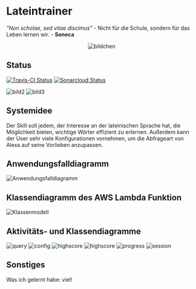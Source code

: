 # Lateintrainer

_"Non scholae, sed vitae discimus"_ - Nicht für die Schule, sondern für das Leben lernen wir. - **Seneca**
<center><img src="images/caesar2.jpg" alt="bildchen" class="inline"/></center>

## Status
[![Travis-CI Status](https://travis-ci.org/sweIhm-ws2018-19/skillproject-di-1.svg?branch=master)](https://travis-ci.org/sweIhm-ws2018-19/skillproject-di-1)
[![Sonarcloud Status](https://sonarcloud.io/api/project_badges/measure?project=alexa-skills-kit-samples%3Alatintrainer&metric=alert_status)](https://sonarcloud.io/dashboard?id=alexa-skills-kit-samples%3Alatintrainer)

<img src="images/asterix.jpg" alt="bild2" class="inline"/> <img src="images/caesar1.jpg" alt="bild3" class="inline"/>


## Systemidee
Der Skill soll jedem, der Interesse an der lateinischen Sprache hat, die Möglichkeit bieten, wichtige Wörter effizient zu erlernen.
Außerdem kann der User sehr viele Konfigurationen vornehmen, um die Abfrageart von Alexa auf seine Vorlieben anzupassen.

## Anwendungsfalldiagramm
<img src="images/Anwendungsfalldiagramm.jpeg" alt="Anwendungsfalldiagramm" class="inline"/>

## Klassendiagramm des AWS Lambda Funktion
<img src="" alt="Klassenmodell" class="inline"/>

## Aktivitäts- und Klassendiagramme
<img src="images/query_diagram.JPG" alt="query" class="inline"/>
<img src="images/config_diagram.JPG" alt="config" class="inline"/>
<img src="images/highscore_diagram.JPG" alt="highscore" class="inline"/>
<img src="images/get_progress_diagram.JPG" alt="highscore" class="inline"/>
<img src="images/progress_diagram.JPG" alt="progress" class="inline"/>
<img src="images/session_diagram.JPG" alt="session" class="inline"/>

## Sonstiges
Was ich gelernt habe: viel!
